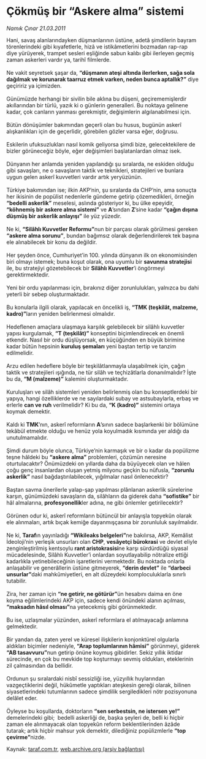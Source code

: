 # Çökmüş bir “Askere alma” sistemi

*Namık Çınar 21.03.2011*

<div class="yazi"><p>Hani, savaş alanlarındayken düşmanlarının üstüne, adetâ şimdilerin bayram törenlerindeki gibi kıyafetlerle, hizâ ve istikâmetlerini bozmadan rap-rap diye yürüyerek, trampet sesleri eşliğinde sabun kalıbı gibi ilerleyen geçmiş zaman askerleri vardır ya, tarihî filmlerde.<br/><br/>Ne vakit seyretsek şaşar da, <b>“düşmanın ateşi altında ilerlerken, sağa sola dağılmak ve korunarak taarruz etmek varken, neden bunca aptallık?”</b> diye geçiririz ya içimizden.<br/><br/>Günümüzde herhangi bir sivilin bile aklına bu düşeni, geçirememişlerdir akıllarından bir türlü, yazık ki o günlerin generalleri. Bu noktaya gelinene kadar, çok canların yanması gerekmiştir, değişimlerin algılanabilmesi için.<br/><br/>Bütün dönüşümler bakımından geçerli olan bu husus, bugünün askerî alışkanlıkları için de geçerlidir, görebilen gözler varsa eğer, doğrusu.<br/><br/>Eskilerin ufuksuzlukları nasıl komik geliyorsa şimdi bize, gelecektekilere de bizler görüneceğiz böyle, eğer değişimleri başlatanlardan olmaz isek.<br/><br/>Dünyanın her anlamda yeniden yapılandığı şu sıralarda, ne eskiden olduğu gibi savaşları, ne o savaşların taktik ve teknikleri, stratejileri ve bunlara uygun gelen askerî kuvvetleri vardır artık yeryüzünün.<br/><br/>Türkiye bakımından ise; ilkin AKP’nin, şu sıralarda da CHP’nin, ama sonuçta her ikisinin de popülist nedenlerle gündeme getirip çözemedikleri, örneğin <b>“bedelli askerlik”</b> meselesi, aslında gösteriyor ki, bu ülke epeyidir, <b>“köhnemiş bir</b> <b>askere alma sistemi”</b> ve <b>A</b>’sından <b>Z</b>’sine kadar <b>“çağın dışına düşmüş bir</b> <b>askerlik anlayışı”</b> ile yüz yüzedir.<br/><br/>Ne ki, <b>“Silâhlı Kuvvetler Reformu”</b>nun bir parçası olarak görülmesi gereken <b>“askere alma sorunu”</b>, bundan bağımsız olarak değerlendirilerek tek başına ele alınabilecek bir konu da değildir.<br/><br/>Her şeyden önce, Cumhuriyet’in 100. yılında dünyanın ilk on ekonomisinden biri olmayı istemek; buna koşut olarak, ona uyumlu bir <b>savunma stratejisi</b> ile, bu stratejiyi gözetebilecek bir <b>Silâhlı Kuvvetler</b>’i öngörmeyi gerektirmektedir.<br/><br/>Yeni bir ordu yapılanması için, bırakınız diğer zorunlulukları, yalnızca bu dahi yeterli bir sebep oluşturmaktadır.<br/><br/>Bu konularla ilgili olarak, yapılacak en öncelikli iş, <b>“TMK (teşkilât, malzeme, kadro)”</b>ların yeniden belirlenmesi olmalıdır.<br/><br/>Hedeflenen amaçlara ulaşmaya karşılık gelebilecek bir silâhlı kuvvetler yapısı kurgulamak, <b>“T (teşkilât)”</b> konseptini biçimlendirecek en önemli etkendir. Nasıl bir ordu düşlüyorsak, en küçüğünden en büyük birimine kadar bütün hepsinin <b>kuruluş şemaları</b> yeni baştan tertip ve tanzim edilmelidir.<br/><br/>Arzu edilen hedeflere böyle bir teşkilâtlanmayla ulaşabilmek için, çağın taktik ve stratejileri ışığında, ne tür silâh ve teçhizâtlarla donanılmalıdır? İşte bu da, <b>“M (malzeme)”</b> kalemini oluşturmaktadır.<br/><br/>Kuruluşları ve silâh sistemleri yeniden belirlenmiş olan bu konseptlerdeki bir yapıya, hangi özelliklerde ve ne sayılardaki subay ve astsubaylarla, erbaş ve erlerle <b>can ve ruh</b> verilmelidir? Ki bu da, <b>“K (kadro)”</b> sistemini ortaya koymak demektir.<br/><br/>Kaldı ki <b>TMK</b>’nın, askerî reformların <b>A</b>’sının sadece başlarkenki bir bölümüne tekâbül etmekte olduğu ve henüz yola koyulmadık kısmında yer aldığı da unutulmamalıdır.<br/><br/>Şimdi durum böyle olunca, Türkiye’nin karmaşık ve bir o kadar da popülizme teşne hâldeki bu <b>“askere alma”</b> problemleri, çözümün neresine oturtulacaktır? Önümüzdeki on yıllarda daha da büyüyecek olan ve hâlen çoğu genç insanlardan oluşan yetmiş milyonu geçkin bu nüfusla, <b>“zorunlu askerlik”</b> nasıl bağdaştırılabilecek, yığılmalar nasıl önlenecektir?<br/><br/>Baştan savma önerilerle yalap-şap yapılması plânlanan askerlik sürelerine karşın, günümüzdeki savaşların da, silâhların da giderek daha <b>“sofistike”</b> bir hâl almalarına, <b>profesyonellik</b>ler adına, ne gibi önlemler getirilecektir?<br/><br/>Görünen odur ki, askerî reformların bütüncül bir anlayışla topyekûn olarak ele alınmaları, artık bıçak kemiğe dayanmışçasına bir zorunluluk sayılmalıdır.<br/><br/>Ne ki, <b>Taraf</b>ın yayınladığı <b>“Wikileaks belgeleri”</b>ne bakılırsa, AKP, Kemâlist İdeoloji’nin yerleşik unsurları olan <b>CHP</b>, <b>vesâyetçi bürokrasi</b> ve devlet eliyle zenginleştirilmiş kentsoylu <b>rant aristokrasisi</b>ne karşı sürdürdüğü siyasal mücadelesinde, Silâhlı Kuvvetler’i onlardan soyutlayabilip nötralize ettiği kadarlıkla yetinebileceğinin işaretlerini vermektedir. Bu noktada onlarla anlaşabilir ve generâllerin üstüne gitmeyerek, <b>“derin devlet”</b> ile <b>“darbeci unsurlar”</b>daki mahkûmiyetleri, en alt düzeydeki komploculuklarla sınırlı tutabilir.<br/><br/>Zira, her zaman için <b>“ne getirir, ne götürür”</b>ün hesabını daima en öne koyma eğilimlerindeki AKP için, sadece kendi önündeki alanın açılması, <b>“maksadın hâsıl olması”</b>na yetecekmiş gibi görünmektedir.<br/><br/>Bu ise, uzlaşmalar yüzünden, askerî reformlara el atılmayacağı anlamına gelmektedir.<br/><br/>Bir yandan da, zaten yerel ve küresel ilişkilerin konjonktürel olgularla aldıkları biçimler nedeniyle, <b>“Arap toplumlarının hâmisi”</b> görünmeyi, giderek <b>“AB tasavvuru”</b>nun getirip önüne koymuş gibidirler. Sekiz yıllık iktidar sürecinde, en çok bu mevkide top koşturmayı sevmiş oldukları, eteklerinin zil çalmasından da bellidir.<br/><br/>Ordunun şu sıralardaki nisbî sessizliği ise, yüzyıllık huylarından vazgeçtiklerini değil, hükûmetle yaptıkları ateşkesin gereği olarak, bilinen siyasetlerindeki tutumlarının sadece şimdilik sergiledikleri nötr pozisyonuna delâlet eder.<br/><br/>Öyleyse bu koşullarda, doktorların <b>“sen serbestsin, ne istersen ye!”</b> demelerindeki gibi;  bedelli askerliği de, başka şeyleri de, belli ki hiçbir zaman ele alınmayacak olan topyekûn reform beklentilerinden âzâde tutarak; artık hiçbir mahsur yok demektir, dilediğiniz popülizmlerle <b>“top çevirme”</b>nizde.</p>
</div>

Kaynak: [taraf.com.tr](http://www.taraf.com.tr/namik-cinar/makale-cokmus-bir-askere-alma-sistemi.htm), [web.archive.org (arşiv bağlantısı)](http://web.archive.org/web/20130624033642/http://www.taraf.com.tr/namik-cinar/makale-cokmus-bir-askere-alma-sistemi.htm)
